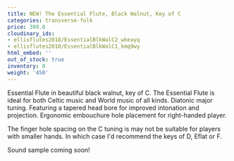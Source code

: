 ```yaml
---
title: NEW! The Essential Flute, Black Walnut, Key of C
categories: transverse-folk
price: 399.0
cloudinary_ids:
- ellisflutes2018/EssentialBlkWalC2_wkeayq
- ellisflutes2018/EssentialBlkWalC1_kmq9wy
html_embed: ''
out_of_stock: true
inventory: 0
weight: '450'
---
```


Essential Flute in beautiful black walnut, key of C.   The Essential Flute is ideal for both Celtic music and World music of all kinds. Diatonic major tuning. Featuring a tapered head bore for improved intonation and projection. Ergonomic embouchure hole placement for right-handed player.

The finger hole spacing on the C tuning is may not be suitable for players with smaller hands.  In which case I'd recommend the keys of D, Eflat or F.  

Sound sample coming soon!